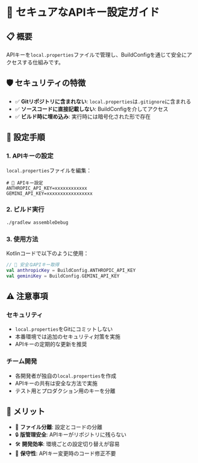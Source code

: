 # 🔑 セキュアなAPIキー設定ガイド

## 📋 概要
APIキーを`local.properties`ファイルで管理し、BuildConfigを通じて安全にアクセスする仕組みです。

## 🛡️ セキュリティの特徴
- ✅ **Gitリポジトリに含まれない**: `local.properties`は`.gitignore`に含まれる
- ✅ **ソースコードに直接記載しない**: BuildConfigを介してアクセス
- ✅ **ビルド時に埋め込み**: 実行時には暗号化された形で存在

## 🔧 設定手順

### **1. APIキーの設定**
`local.properties`ファイルを編集：
```properties
# 🔑 APIキー設定
ANTHROPIC_API_KEY=xxxxxxxxxxxx
GEMINI_API_KEY=xxxxxxxxxxxxxxxxx
```

### **2. ビルド実行**
```bash
./gradlew assembleDebug
```

### **3. 使用方法**
Kotlinコードで以下のように使用：
```kotlin
// 🔑 安全なAPIキー取得
val anthropicKey = BuildConfig.ANTHROPIC_API_KEY
val geminiKey = BuildConfig.GEMINI_API_KEY
```

## ⚠️ 注意事項

### **セキュリティ**
- `local.properties`をGitにコミットしない
- 本番環境では追加のセキュリティ対策を実施
- APIキーの定期的な更新を推奨

### **チーム開発**
- 各開発者が独自の`local.properties`を作成
- APIキーの共有は安全な方法で実施
- テスト用とプロダクション用のキーを分離

## 🚀 メリット
- 📁 **ファイル分離**: 設定とコードの分離
- 🔒 **版管理安全**: APIキーがリポジトリに残らない
- 🛠️ **開発効率**: 環境ごとの設定切り替えが容易
- 🔧 **保守性**: APIキー変更時のコード修正不要